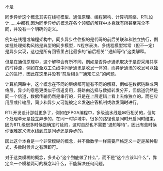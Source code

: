 不是

同步异步这个概念其实在线程模型、通信原理、编程架构、计算机网络、RTL设计......中都有,因为同步异步的概念在各个领域的解释中本身就有所甚至完全不同，并没有一个明确的定义。

例如在线程或编程架构中，同步异步往往指的是代码的前后关联和和独立执行，例如批处理架构风格是典型的同步模型，N程序表决、多线程模型常常（但不一定）是异步实现，这也是所有回答里占比最多的“前后相关”“通知等待”这类解释。

但是在通信原理中，这个解释会有所不同，例如是否异步通讯取决于是否采用共享的时钟源，例如在全双工总线中同步通讯是收发一体的，而异步通讯的收发可以独立的进行，因此在这里并没有“前后相关”“通知汇总”的问题。

计算机网路中，这个概念在不同的层级都可能有不同的解释，例如在数据链路或网络层，异步的意思更类似于信道复用，将路由选择与数据转发分开，但信道仍然是同一个信道，数据传输仍然是串行的，只是在上层逻辑上看上去像独立的。而在应用层或传输层，同步和异步又可能被定义发送应答机制或收发同时进行。

RTL开发设计那就更多了，例如在FPGA编程中，多级流水线是串行相关的，但每个处理单元是独立异步的，在同一时钟域中，很多的路径也是同时开启同时结束，因为RTL级很多时候是确定时延的，这时自然也不需要“通知等待”，因此有些时候你很难定义流水线到底是同步还是异步的。

因此这个本身是一个非常模糊的概念，并不像数学一样需要严格定义一定是某种形式，多数时候言之有理即可。

对于这类模糊的概念，多关心“这个到底做了什么”，而不是“这个应该叫什么”，靠定义一个模棱两可的概念叫什么，不能解决任何问题。